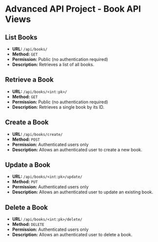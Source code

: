 # Advanced API Project - Book API Views

## List Books
- **URL:** `/api/books/`
- **Method:** `GET`
- **Permission:** Public (no authentication required)
- **Description:** Retrieves a list of all books.

## Retrieve a Book
- **URL:** `/api/books/<int:pk>/`
- **Method:** `GET`
- **Permission:** Public (no authentication required)
- **Description:** Retrieves a single book by its ID.

## Create a Book
- **URL:** `/api/books/create/`
- **Method:** `POST`
- **Permission:** Authenticated users only
- **Description:** Allows an authenticated user to create a new book.

## Update a Book
- **URL:** `/api/books/<int:pk>/update/`
- **Method:** `PUT`
- **Permission:** Authenticated users only
- **Description:** Allows an authenticated user to update an existing book.

## Delete a Book
- **URL:** `/api/books/<int:pk>/delete/`
- **Method:** `DELETE`
- **Permission:** Authenticated users only
- **Description:** Allows an authenticated user to delete a book.
